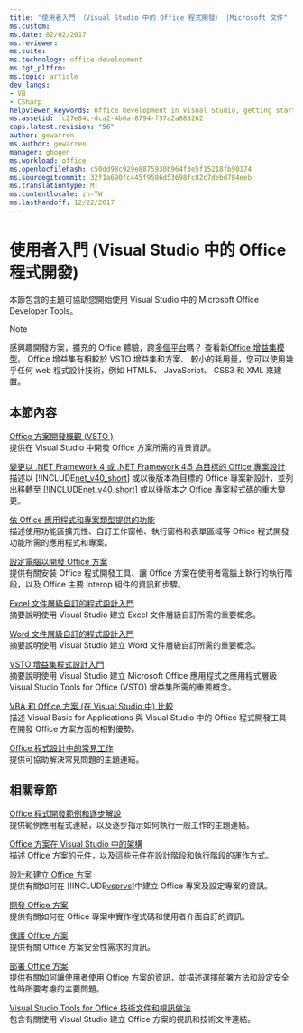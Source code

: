 ```yaml
---
title: "使用者入門 （Visual Studio 中的 Office 程式開發） |Microsoft 文件"
ms.custom: 
ms.date: 02/02/2017
ms.reviewer: 
ms.suite: 
ms.technology: office-development
ms.tgt_pltfrm: 
ms.topic: article
dev_langs:
- VB
- CSharp
helpviewer_keywords: Office development in Visual Studio, getting started
ms.assetid: fc27e84c-dca2-4b0a-8794-f57a2a886262
caps.latest.revision: "56"
author: gewarren
ms.author: gewarren
manager: ghogen
ms.workload: office
ms.openlocfilehash: c50dd98c929e8875930b964f3e5f15218fb90174
ms.sourcegitcommit: 32f1a690fc445f9586d53698fc82c7debd784eeb
ms.translationtype: MT
ms.contentlocale: zh-TW
ms.lasthandoff: 12/22/2017
---
```

# <a name="getting-started-office-development-in-visual-studio"></a>使用者入門 (Visual Studio 中的 Office 程式開發)
  本節包含的主題可協助您開始使用 Visual Studio 中的 Microsoft Office Developer Tools。  
  
> [!NOTE]  
>  感興趣開發方案，擴充的 Office 體驗，跨[多個平台](https://dev.office.com/add-in-availability)嗎？ 查看新[Office 增益集模型](https://dev.office.com/docs/add-ins/overview/office-add-ins)。 Office 增益集有相較於 VSTO 增益集和方案、 較小的耗用量，您可以使用幾乎任何 web 程式設計技術，例如 HTML5、 JavaScript、 CSS3 和 XML 來建置。  
  
## <a name="in-this-section"></a>本節內容  
 [Office 方案開發概觀 &#40;VSTO &#41;](../vsto/office-solutions-development-overview-vsto.md)  
 提供在 Visual Studio 中開發 Office 方案所需的背景資訊。  
  
 [變更以 .NET Framework 4 或 .NET Framework 4.5 為目標的 Office 專案設計](../vsto/changes-to-the-design-of-office-projects-that-target-the-dotnet-framework-4-or-the-dotnet-framework-4-5.md)  
 描述以 [!INCLUDE[net_v40_short](../sharepoint/includes/net-v40-short-md.md)] 或以後版本為目標的 Office 專案新設計，並列出移轉至 [!INCLUDE[net_v40_short](../sharepoint/includes/net-v40-short-md.md)] 或以後版本之 Office 專案程式碼的重大變更。  
  
 [依 Office 應用程式和專案類型提供的功能](../vsto/features-available-by-office-application-and-project-type.md)  
 描述使用功能區擴充性、自訂工作窗格、執行窗格和表單區域等 Office 程式開發功能所需的應用程式和專案。  
  
 [設定電腦以開發 Office 方案](../vsto/configuring-a-computer-to-develop-office-solutions.md)  
 提供有關安裝 Office 程式開發工具、讓 Office 方案在使用者電腦上執行的執行階段，以及 Office 主要 Interop 組件的資訊和步驟。  
  
 [Excel 文件層級自訂的程式設計入門](../vsto/getting-started-programming-document-level-customizations-for-excel.md)  
 摘要說明使用 Visual Studio 建立 Excel 文件層級自訂所需的重要概念。  
  
 [Word 文件層級自訂的程式設計入門](../vsto/getting-started-programming-document-level-customizations-for-word.md)  
 摘要說明使用 Visual Studio 建立 Word 文件層級自訂所需的重要概念。  
  
 [VSTO 增益集程式設計入門](../vsto/getting-started-programming-vsto-add-ins.md)  
 摘要說明使用 Visual Studio 建立 Microsoft Office 應用程式之應用程式層級 Visual Studio Tools for Office (VSTO) 增益集所需的重要概念。  
  
 [VBA 和 Office 方案 (在 Visual Studio 中) 比較](../vsto/vba-and-office-solutions-in-visual-studio-compared.md)  
 描述 Visual Basic for Applications 與 Visual Studio 中的 Office 程式開發工具在開發 Office 方案方面的相對優勢。  
  
 [Office 程式設計中的常見工作](../vsto/common-tasks-in-office-programming.md)  
 提供可協助解決常見問題的主題連結。  
  
## <a name="related-sections"></a>相關章節  
 [Office 程式開發範例和逐步解說](../vsto/office-development-samples-and-walkthroughs.md)  
 提供範例應用程式連結，以及逐步指示如何執行一般工作的主題連結。  
  
 [Office 方案在 Visual Studio 中的架構](../vsto/architecture-of-office-solutions-in-visual-studio.md)  
 描述 Office 方案的元件，以及這些元件在設計階段和執行階段的運作方式。  
  
 [設計和建立 Office 方案](../vsto/designing-and-creating-office-solutions.md)  
 提供有關如何在 [!INCLUDE[vsprvs](../sharepoint/includes/vsprvs-md.md)]中建立 Office 專案及設定專案的資訊。  
  
 [開發 Office 方案](../vsto/developing-office-solutions.md)  
 提供有關如何在 Office 專案中實作程式碼和使用者介面自訂的資訊。  
  
 [保護 Office 方案](../vsto/securing-office-solutions.md)  
 提供有關 Office 方案安全性需求的資訊。  
  
 [部署 Office 方案](../vsto/deploying-an-office-solution.md)  
 提供有關如何讓使用者使用 Office 方案的資訊，並描述選擇部署方法和設定安全性時所要考慮的主要問題。  
  
 [Visual Studio Tools for Office 技術文件和視訊做法](http://go.microsoft.com/fwlink/?LinkID=106640)  
 包含有關使用 Visual Studio 建立 Office 方案的視訊和技術文件連結。  
  
  